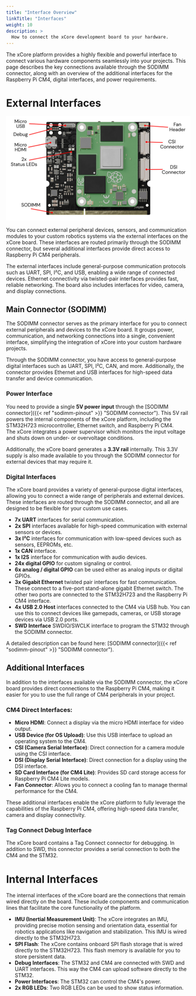 ```yaml
---
title: "Interface Overview"
linkTitle: "Interfaces"
weight: 10
description: >
  How to connect the xCore development board to your hardware.
---
```


The xCore platform provides a highly flexible and powerful interface to connect various hardware components seamlessly into your projects. This page describes the key connections available through the SODIMM connector, along with an overview of the additional interfaces for the Raspberry Pi CM4, digital interfaces, and power requirements.

# External Interfaces

![xCore Interfaces](interfaces-front.jpg)

You can connect external peripheral devices, sensors, and communication modules to your custom robotics systems via the external interfaces on the xCore board. These interfaces are routed primarily through the SODIMM connector, but several additional interfaces provide direct access to Raspberry Pi CM4 peripherals.

The external interfaces include general-purpose communication protocols such as UART, SPI, I²C, and USB, enabling a wide range of connected devices. Ethernet connectivity via twisted-pair interfaces provides fast, reliable networking. The board also includes interfaces for video, camera, and display connections.

## Main Connector (SODIMM)

The SODIMM connector serves as the primary interface for you to connect external peripherals and devices to the xCore board. It groups power, communication, and networking connections into a single, convenient interface, simplifying the integration of xCore into your custom hardware projects.

Through the SODIMM connector, you have access to general-purpose digital interfaces such as UART, SPI, I²C, CAN, and more. Additionally, the connector provides Ethernet and USB interfaces for high-speed data transfer and device communication.

### Power Interface

You need to provide a single **5V power input** through the [SODIMM connector]({{< ref "sodimm-pinout" >}} "SODIMM connector"). This 5V rail powers the internal components of the xCore platform, including the STM32H723 microcontroller, Ethernet switch, and Raspberry Pi CM4.  
The xCore integrates a power supervisor which monitors the input voltage and shuts down on under- or overvoltage conditions.

Additionally, the xCore board generates a **3.3V rail** internally. This 3.3V supply is also made available to you through the SODIMM connector for external devices that may require it.

### Digital Interfaces

The xCore board provides a variety of general-purpose digital interfaces, allowing you to connect a wide range of peripherals and external devices. These interfaces are routed through the SODIMM connector, and all are designed to be flexible for your custom use cases.

- **7x UART** interfaces for serial communication.
- **2x SPI** interfaces available for high-speed communication with external sensors or devices.
- **3x I²C** interfaces for communication with low-speed devices such as sensors, EEPROMs, etc.
- **1x CAN** interface.
- **1x I2S** interface for communication with audio devices.
- **24x digital GPIO** for custom signaling or control.
- **6x analog / digital GPIO** can be used either as analog inputs or digital GPIOs.
- **3x Gigabit Ethernet** twisted pair interfaces for fast communication. These connect to a five-port stand-alone gigabit Ethernet switch. The other two ports are connected to the STM32H723 and the Raspberry Pi CM4 interface.
- **4x USB 2.0 Host** interfaces connected to the CM4 via USB hub. You can use this to connect devices like gamepads, cameras, or USB storage devices via USB 2.0 ports.
- **SWD Interface** SWDIO/SWCLK interface to program the STM32 through the SODIMM connector.

A detailed description can be found here: [SODIMM connector]({{< ref "sodimm-pinout" >}} "SODIMM connector").

## Additional Interfaces

In addition to the interfaces available via the SODIMM connector, the xCore board provides direct connections to the Raspberry Pi CM4, making it easier for you to use the full range of CM4 peripherals in your project.

### CM4 Direct Interfaces:

- **Micro HDMI**: Connect a display via the micro HDMI interface for video output.
- **USB Device (for OS Upload)**: Use this USB interface to upload an operating system to the CM4.
- **CSI (Camera Serial Interface)**: Direct connection for a camera module using the CSI interface.
- **DSI (Display Serial Interface)**: Direct connection for a display using the DSI interface.
- **SD Card Interface (for CM4 Lite)**: Provides SD card storage access for Raspberry Pi CM4 Lite models.
- **Fan Connector**: Allows you to connect a cooling fan to manage thermal performance for the CM4.

These additional interfaces enable the xCore platform to fully leverage the capabilities of the Raspberry Pi CM4, offering high-speed data transfer, camera and display connectivity.

### Tag Connect Debug Interface
The xCore board contains a Tag Connect connector for debugging. In addition to SWD, this connector provides a serial connection to both the CM4 and the STM32.

# Internal Interfaces

The internal interfaces of the xCore board are the connections that remain wired directly on the board. These include components and communication lines that facilitate the core functionality of the platform.

- **IMU (Inertial Measurement Unit)**: The xCore integrates an IMU, providing precise motion sensing and orientation data, essential for robotics applications like navigation and stabilization. This IMU is wired directly to the STM32H723.
- **SPI Flash**: The xCore contains onboard SPI flash storage that is wired directly to the STM32H723. This flash memory is available for you to store persistent data.
- **Debug Interfaces**: The STM32 and CM4 are connected with SWD and UART interfaces. This way the CM4 can upload software directly to the STM32.
- **Power Interfaces**: The STM32 can control the CM4's power.
- **2x RGB LEDs**: Two RGB LEDs can be used to show status information. 
